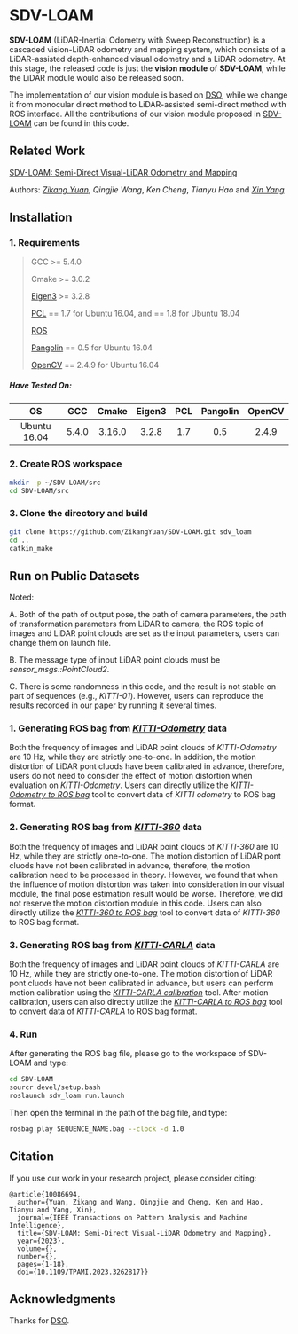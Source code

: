 # SDV-LOAM

**SDV-LOAM** (LiDAR-Inertial Odometry with Sweep Reconstruction) is a cascaded vision-LiDAR odometry and mapping system, which consists of a LiDAR-assisted depth-enhanced visual odometry and a LiDAR odometry. At this stage, the released code is just the **vision module** of **SDV-LOAM**, while the LiDAR module would also be released soon.

The implementation of our vision module is based on [DSO](https://github.com/JakobEngel/dso), while we change it from monocular direct method to LiDAR-assisted semi-direct method with ROS interface. All the contributions of our vision module proposed in [SDV-LOAM](https://ieeexplore.ieee.org/abstract/document/10086694) can be found in this code.

## Related Work

[SDV-LOAM: Semi-Direct Visual-LiDAR Odometry and Mapping](https://ieeexplore.ieee.org/abstract/document/10086694)

Authors: [*Zikang Yuan*](https://scholar.google.com/citations?hl=zh-CN&user=acxdM9gAAAAJ), *Qingjie Wang*, *Ken Cheng*, *Tianyu Hao* and [*Xin Yang*](https://scholar.google.com/citations?user=lsz8OOYAAAAJ&hl=zh-CN)

## Installation

### 1. Requirements

> GCC >= 5.4.0
>
> Cmake >= 3.0.2
> 
> [Eigen3](http://eigen.tuxfamily.org/index.php?title=Main_Page) >= 3.2.8
>
> [PCL](https://pointclouds.org/downloads/) == 1.7 for Ubuntu 16.04, and == 1.8 for Ubuntu 18.04
>
> [ROS](http://wiki.ros.org/ROS/Installation)
>
> [Pangolin](https://github.com/stevenlovegrove/Pangolin/tree/v0.5) == 0.5 for Ubuntu 16.04
>
> [OpenCV](https://opencv.org/releases/) == 2.4.9 for Ubuntu 16.04

##### Have Tested On:

| OS    | GCC  | Cmake | Eigen3 | PCL | Pangolin | OpenCV |
|:-:|:-:|:-:|:-:|:-:|:-:|:-:|
| Ubuntu 16.04 | 5.4.0  | 3.16.0 | 3.2.8 | 1.7 | 0.5 | 2.4.9 |

### 2. Create ROS workspace

```bash
mkdir -p ~/SDV-LOAM/src
cd SDV-LOAM/src
```

### 3. Clone the directory and build

```bash
git clone https://github.com/ZikangYuan/SDV-LOAM.git sdv_loam
cd ..
catkin_make
```

## Run on Public Datasets

Noted:

A. Both of the path of output pose, the path of camera parameters, the path of transformation parameters from LiDAR to camera, the ROS topic of images and LiDAR point clouds are set as the input parameters, users can change them on launch file.

B. The message type of input LiDAR point clouds must be *sensor_msgs::PointCloud2*.

C. There is some randomness in this code, and the result is not stable on part of sequences (e.g., *KITTI-01*). However, users can reproduce the results recorded in our paper by running it several times.

###  1. Generating ROS bag from [*KITTI-Odometry*](https://www.cvlibs.net/datasets/kitti/eval_odometry.php) data

Both the frequency of images and LiDAR point clouds of *KITTI-Odometry* are 10 Hz, while they are strictly one-to-one. In addition, the motion distortion of LiDAR pont cluods have been calibrated in advance, therefore, users do not need to consider the effect of motion distortion when evaluation on *KITTI-Odometry*. Users can directly utilize the [*KITTI-Odometry to ROS bag*](https://github.com/ZikangYuan/kitti2bag) tool to convert data of *KITTI odometry* to ROS bag format.

###  2. Generating ROS bag from [*KITTI-360*](https://www.cvlibs.net/datasets/kitti-360/) data

Both the frequency of images and LiDAR point clouds of *KITTI-360* are 10 Hz, while they are strictly one-to-one. The motion distortion of LiDAR pont cluods have not been calibrated in advance, therefore, the motion calibration need to be processed in theory. However, we found that when the influence of motion distortion was taken into consideration in our visual module, the final pose estimation result would be worse. Therefore, we did not reserve the motion distortion module in this code. Users can also directly utilize the [*KITTI-360 to ROS bag*](https://github.com/ZikangYuan/kitti360_2bag) tool to convert data of *KITTI-360* to ROS bag format.

###  3. Generating ROS bag from [*KITTI-CARLA*](https://npm3d.fr/kitti-carla) data

Both the frequency of images and LiDAR point clouds of *KITTI-CARLA* are 10 Hz, while they are strictly one-to-one. The motion distortion of LiDAR pont cluods have not been calibrated in advance, but users can perform motion calibration using the [*KITTI-CARLA calibration*](https://github.com/ZikangYuan/kitti_carla_calib) tool. After motion calibration, users can also directly utilize the [*KITTI-CARLA to ROS bag*](https://github.com/ZikangYuan/kitti_carla2bag) tool to convert data of *KITTI-CARLA* to ROS bag format.

###  4. Run

After generating the ROS bag file, please go to the workspace of SDV-LOAM and type:

```bash
cd SDV-LOAM
sourcr devel/setup.bash
roslaunch sdv_loam run.launch
```

Then open the terminal in the path of the bag file, and type:

```bash
rosbag play SEQUENCE_NAME.bag --clock -d 1.0
```

## Citation

If you use our work in your research project, please consider citing:

```
@article{10086694,
  author={Yuan, Zikang and Wang, Qingjie and Cheng, Ken and Hao, Tianyu and Yang, Xin},
  journal={IEEE Transactions on Pattern Analysis and Machine Intelligence}, 
  title={SDV-LOAM: Semi-Direct Visual-LiDAR Odometry and Mapping}, 
  year={2023},
  volume={},
  number={},
  pages={1-18},
  doi={10.1109/TPAMI.2023.3262817}}
```

## Acknowledgments

Thanks for [DSO](https://github.com/JakobEngel/dso).
